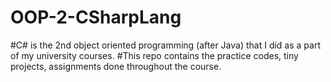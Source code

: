 # OOP-2-CSharpLang
#C# is the 2nd object oriented programming (after Java) that I did as a part of my university courses. 
#This repo contains the practice codes, tiny projects, assignments done throughout the course.
